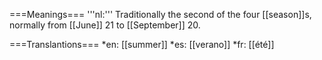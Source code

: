 ===Meanings===
'''nl:''' Traditionally the second of the four [[season]]s, normally from [[June]] 21 to [[September]] 20.

===Translantions===
*en: [[summer]]
*es: [[verano]]
*fr: [[été]]